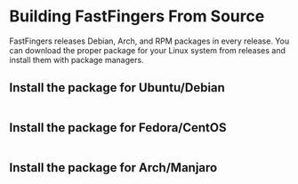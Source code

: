 # Building FastFingers From Source

FastFingers releases Debian, Arch, and RPM packages in every release. You can download the proper package for your Linux
system from releases and install them with package managers.

## Install the package for Ubuntu/Debian

```bash
```

## Install the package for Fedora/CentOS

```bash
```

## Install the package for Arch/Manjaro

```bash
```